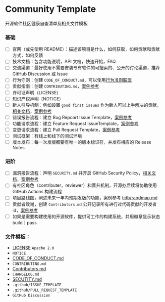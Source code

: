 # Community Template

开源软件社区健康自查清单及相关文件模板

### 基础

- [ ] 官网（或先使用 README）：描述该项目是什么，如何获取，如何贡献和贡献方式，如何反馈
- [ ] 技术文档：包含功能说明，API 文档，快速开始，FAQ
- [ ] 交流渠道：最好使用不需要安装专有软件的可搜索的、公开的讨论渠道，推荐 GitHub Discussion 或 Issue
- [ ] 行为守则：创建 `CODE_OF_CONDUCT.md`，可以使用[行为准则联盟](https://www.contributor-covenant.org/zh-cn/version/2/1/code_of_conduct/)
- [ ] 贡献指南：创建 `CONTRIBUTING.md`，[案例参考](https://github.com/github/docs/blob/main/CONTRIBUTING.md)
- [ ] 许可证声明（LICENSE）
- [ ] 知识产权声明（NOTICE）
- [ ] 新人引导机制：例如设置 `good first issues` 作为新人可以上手解决的贡献，[相关文档](https://docs.github.com/en/communities/setting-up-your-project-for-healthy-contributions/encouraging-helpful-contributions-to-your-project-with-labels)，[案例参考](https://github.com/apache/rocketmq/issues/6205)
- [ ] 错误报告流程：建立 Bug Repoart Issue Template，[案例参考](https://github.com/apache/echarts/blob/master/.github/ISSUE_TEMPLATE/bug_report.yml)
- [ ] 功能请求流程：建立 Feature Request IssueTemplate，[案例参考](https://github.com/apache/echarts/blob/master/.github/ISSUE_TEMPLATE/feature_request.yml)
- [ ] 变更请求流程：建立 Pull Request Template，[案例参考](https://github.com/apache/echarts/blob/master/.github/pull_request_template.md)
- [ ] 测试框架：有线上和线下的测试环境
- [ ] 版本发布：每一次发版都要有唯一的版本标识符，并发布相应的 Release Notes

### 进阶

- [ ] 漏洞报告流程：声明 `SECURITY.md` 并开启 GitHub Security Policy，[相关文档](https://docs.github.com/en/code-security/getting-started/adding-a-security-policy-to-your-repository)，[案例参考](https://github.com/apache/dubbo/security/policy)
- [ ] 有社区角色（contributer，reviewer）和晋升机制，开源办后续将协助使用 GitHub Actions 构建流程
- [ ] 项目路线图，阐述未来一年内预期发版的功能，案例参考 [tidb/raodmap.md](https://github.com/pingcap/tidb/blob/master/roadmap.md)
- [ ] 贡献者致谢，创建 `Contributors.md` 公开记录所有进行过代码贡献的开发者 id，[案例参考](https://github.com/all-contributors/all-contributors#contributors-)
- [ ] 如果是需要构建使用的开源软件，提供可工作的构建系统，并用徽章显示状态 build｜pass

### 文件模板：

- [LICENSE](./LICENSE) `Apache 2.0`
- `NOTICE`
- [CODE_OF_CONDUCT.md](./CODE_OF_CONDUCT.md)
- `CONTRIBUTING.md`
- [Contributors.md](https://github.com/all-contributors/all-contributors#contributors-)
- `CHANGELOG.md`
- [SECUTITY.md](./SECURITY.md)
- `.github/ISSUE_TEMPLATE`
- `.github/PULL_REQUEST_TEMPLATE`
- `GitHub Discussion`
